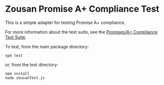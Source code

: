 # Zousan Promise A+ Compliance Test

This is a simple adapter for testing Promise A+ compliance.

For more information about the test suite, see the [Promises/A+ Compliance Test Suite](https://github.com/promises-aplus/promises-tests). 

To test, from the main package directory:

```shell
npm test
```

or, from the test directory:

```shell
npm install
node zousanTest.js
```

